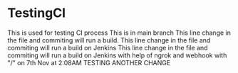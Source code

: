 # TestingCI
This is used for testing CI process
This is in main branch
This line change in the file and commiting will run a build.
This line change in the file and commiting will run a build on Jenkins
This line change in the file and commiting will run a build on Jenkins with help of ngrok and webhook with "/" on 7th Nov at 2:08AM
TESTING ANOTHER CHANGE
